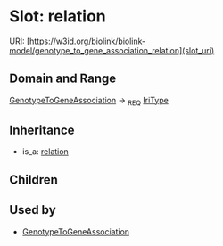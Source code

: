 # Slot: relation




URI: [https://w3id.org/biolink/biolink-model/genotype_to_gene_association_relation](slot_uri)
## Domain and Range

[GenotypeToGeneAssociation](GenotypeToGeneAssociation.md) ->  <sub>REQ</sub> [IriType](IriType.md)
## Inheritance

 *  is_a: [relation](relation.md)
## Children

## Used by

 * [GenotypeToGeneAssociation](GenotypeToGeneAssociation.md)
